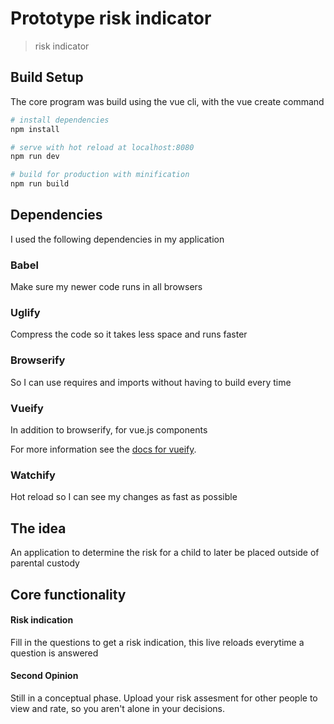 # Prototype risk indicator

> risk indicator

## Build Setup

The core program was build using the vue cli, with the vue create command

``` bash
# install dependencies
npm install

# serve with hot reload at localhost:8080
npm run dev

# build for production with minification
npm run build
```

## Dependencies

I used the following dependencies in my application

### Babel

Make sure my newer code runs in all browsers

### Uglify

Compress the code so it takes less space and runs faster

### Browserify

So I can use requires and imports without having to build every time

### Vueify

In addition to browserify, for vue.js components

For more information see the [docs for vueify](https://github.com/vuejs/vueify).

### Watchify

Hot reload so I can see my changes as fast as possible

## The idea

An application to determine the risk for a child to later be placed outside of parental custody

## Core functionality

#### Risk indication

Fill in the questions to get a risk indication, this live reloads everytime a question is answered

#### Second Opinion

Still in a conceptual phase. Upload your risk assesment for other people to view and rate, so you aren't alone in your decisions.


